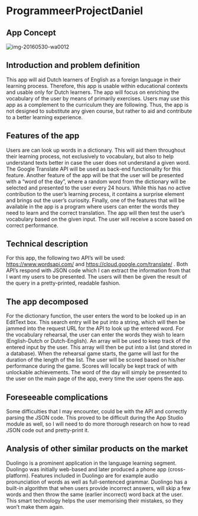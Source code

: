 # ProgrammeerProjectDaniel

## App Concept

![img-20160530-wa0012](https://cloud.githubusercontent.com/assets/18482747/15654461/bf7b9708-2694-11e6-81f6-33673aaeccbc.jpeg)

## Introduction and problem definition

This app will aid Dutch learners of English as a foreign language in their learning process. Therefore, this app is usable within educational contexts and usable only for Dutch learners.  The app will focus on enriching the vocabulary of the user by means of primarily exercises. Users may use this app as a complement to the curriculum they are following. Thus, the app is not designed to substitute any given course, but rather to aid and contribute to a better learning experience. 

## Features of the app

Users are can look up words in a dictionary. This will aid them throughout their learning process, not exclusively to vocabulary, but also to help understand texts better in case the user does not understand a given word. The Google Translate API will be used as back-end functionality for this feature.
Another feature of the app will be that the user will be presented with a “word of the day”, where a random word from the dictionary will be selected and presented to the user every 24 hours. While this has no active contribution to the user’s learning process, it contains a surprise element and brings out the user’s curiosity. 
Finally, one of the features that will be available in the app is a program where users can enter the words they need to learn and the correct translation. The app will then test the user’s vocabulary based on the given input. The user will receive a score based on correct performance. 

## Technical description

For this app, the following two API’s will be used:
https://www.wordsapi.com/ and 
https://cloud.google.com/translate/ .
Both API’s respond with JSON code which I can extract the information from that I want my users to be presented. The users will then be given the result of the query in a pretty-printed, readable fashion. 

## The app decomposed

For the dictionary function, the user enters the word to be looked up in an EditText box. This search entry will be put into a string, which will then be jammed into the request URL for the API to look up the entered word.
For the vocabulary rehearsal, the user can enter the words they wish to learn (English-Dutch or Dutch-English). An array will be used to keep track of the entered input by the user. This array will then be put into a list (and stored in a database). When the rehearsal game starts, the game will last for the duration of the length of the list. The user will be scored based on his/her performance during the game. Scores will locally be kept track of with unlockable achievements.
The word of the day will simply be presented to the user on the main page of the app, every time the user opens the app.

## Foreseeable complications

Some difficulties that I may encounter, could be with the API and correctly parsing the JSON code. This proved to be difficult during the App Studio module as well, so I will need to do more thorough research on how to read JSON code out and pretty-print it. 

## Analysis of other similar products on the market

Duolingo is a prominent application in the language learning segment. Duolingo was initially web-based and later produced a phone app (cross-platform). Features included in Duolingo are for example audio pronunciation of words as well as full-sentenced grammar. Duolingo has a built-in algorithm that when users provide incorrect answers, will skip a few words and then throw the same (earlier incorrect) word back at the user. This smart technology helps the user memorising their mistakes, so they won’t make them again.
